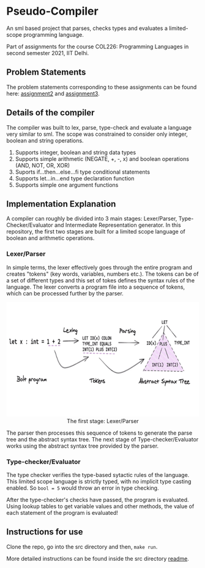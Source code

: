 # Pseudo-Compiler

An sml based project that parses, checks types and evaluates a limited-scope programming language.

Part of assignments for the course COL226: Programming Languages in second semester 2021, IIT Delhi.

## Problem Statements

The problem statements corresponding to these assignments can be found here: [assignment2](ProblemStatements/statement1.pdf) and [assignment3](ProblemStatements/statement1.pdf).

## Details of the compiler

The compiler was built to lex, parse, type-check and evaluate a language very similar to sml. The scope was constrained to consider only integer, boolean and string operations. 

1. Supports integer, boolean and string data types
2. Supports simple arithmetic (NEGATE, +, -, x) and boolean operations (AND, NOT, OR, XOR)
3. Suports if...then...else...fi type conditional statements
4. Supports let...in...end type declaration function
2. Supports simple one argument functions

## Implementation Explanation

A compiler can roughly be divided into 3 main stages: Lexer/Parser, Type-Checker/Evaluator and Intermediate Representation generator. In this repository, the first two stages are built for a limited scope language of boolean and arithmetic operations. 

### Lexer/Parser

In simple terms, the lexer effectively goes through the entire program and creates "tokens" (key words, variables, numbers etc.). The tokens can be of a set of different types and this set of tokes defines the syntax rules of the language. The lexer converts a program file into a sequence of tokens, which can be processed further by the parser.

<p align="center">
  <img src="images/parsing-overview.png" height="300"/><br>
  The first stage: Lexer/Parser
</p>

The parser then processes this sequence of tokens to generate the parse tree and the abstract syntax tree. The next stage of Type-checker/Evaluator works using the abstract syntax tree provided by the parser.

### Type-checker/Evaluator

The type checker verifies the type-based sytactic rules of the language. This limited scope language is strictly typed, with no implicit type casting enabled. So `bool = 5` would throw an error in type checking.

After the type-checker's checks have passed, the program is evaluated. Using lookup tables to get variable values and other methods, the value of each statement of the program is evaluated!

## Instructions for use

Clone the repo, go into the src directory and then, `make run`.

More detailed instructions can be found inside the src directory [readme](src/README.md).
